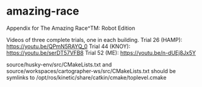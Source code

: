 # amazing-race
Appendix for The Amazing Race^TM: Robot Edition

Videos of three complete trials, one in each building.
Trial 26 (HAMP): https://youtu.be/QPmN5RAYQ_0
Trial 44 (KNOY): https://youtu.be/serDT57VFB8
Trial 52 (ME): https://youtu.be/n-dUEj8Jx5Y

   source/husky-env/src/CMakeLists.txt
and
   source/workspaces/cartographer-ws/src/CMakeLists.txt
should be symlinks to
   /opt/ros/kinetic/share/catkin/cmake/toplevel.cmake
